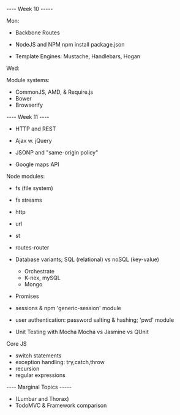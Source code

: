 ---- Week 10 -----

Mon:

- Backbone Routes

- NodeJS and NPM
	npm install
	package.json
	
- Template Engines: Mustache, Handlebars, Hogan

Wed:

Module systems:
- CommonJS, AMD, & Require.js
- Bower
- Browserify

---- Week 11 ----
- HTTP and REST

- Ajax w. jQuery
- JSONP and "same-origin policy"
- Google maps API


Node modules:
- fs (file system)
- fs streams
- http
- url
- st
- routes-router



- Database variants; SQL (relational) vs noSQL (key-value)
	- Orchestrate
	- K-nex, mySQL
	- Mongo
- Promises

- sessions & npm 'generic-session' module
- user authentication: password salting & hashing;
	'pwd' module 
- Unit Testing with Mocha
	Mocha vs Jasmine vs QUnit



Core JS
- switch statements
- exception handling: try,catch,throw
- recursion
- regular expressions

---- Marginal Topics -----
- (Lumbar and Thorax)
- TodoMVC & Framework comparison
